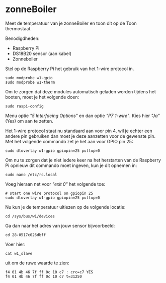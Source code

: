 # zonneBoiler
Meet de temperatuur van je zonneBoiler en toon dit op de Toon thermostaat.

Benodigdheden:

- Raspberry Pi
- DS18B20 sensor (aan kabel)
- Zonneboiler

Stel op de Raspberry Pi het gebruik van het 1-wire protocol in.

```
sudo modprobe w1-gpio
sudo modprobe w1-therm
```

Om te zorgen dat deze modules automatisch geladen worden tijdens het booten, moet je het volgende doen:
```
sudo raspi-config
```
Menu optie *"5 Interfacing Options"* en dan optie *"P7 1-wire"*. Kies hier *"Ja"* (Yes) om aan te zetten.

Het 1-wire protocol staat nu standaard aan voor pin 4, wil je echter een andere pin gebruiken dan moet je deze aanzetten voor de gewenste pin. Met het volgende commando zet je het aan voor GPIO pin 25:
```
sudo dtoverlay w1-gpio gpiopin=25 pullup=0
```
Om nu te zorgen dat je niet iedere keer na het herstarten van de Raspberry Pi opnieuw dit commando moet ingeven, kun je dit opnemen in: 
```
sudo nano /etc/rc.local
```
Voeg hieraan net voor *"exit 0"* het volgende toe:
```
# start one wire protocol on gpiopin 25
sudo dtoverlay w1-gpio gpiopin=25 pullup=0
```

Nu kun je de temperatuur uitlezen op de volgende locatie:
```
cd /sys/bus/w1/devices
```
Ga dan naar het adres van jouw sensor bijvoorbeeld:
```
cd 28-0517c026dbff
```
Voer hier:
```
cat w1_slave
```
uit om de ruwe waarde te zien:
```
f4 01 4b 46 7f ff 0c 10 c7 : crc=c7 YES
f4 01 4b 46 7f ff 0c 10 c7 t=31250
```
